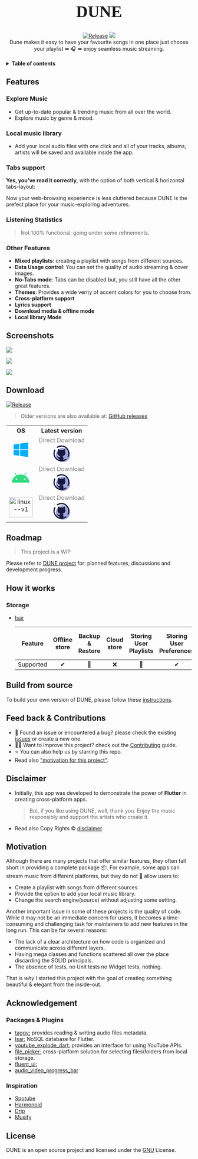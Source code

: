 <link rel="stylesheet" href="https://fonts.googleapis.com/css?family=Bruno%20Ace">

<h1 align="center" style="font-family: Bruno Ace;font-size:44px">DUNE</h1>
<div align="center">
<a href="https://github.com/DMouayad/DUNE/releases"><img src="https://img.shields.io/github/v/release/DMouayad/DUNE?style=flat-square&color=blue" alt="Release"/></a>
<a title="Made with Fluent Design" href="https://github.com/bdlukaa/fluent_ui"><img src="https://img.shields.io/badge/fluent-design-blue?style=flat-square&color=gray&labelColor=0078D7"/></a>
</div>

<div align="center">
Dune makes it easy to have your favourite songs in one place just choose your playlist ➡ 🎧 ➡ enjoy seamless music streaming.
</div>
<br/>

<details>
<summary><b>Table of contents</b></summary>

<!-- TOC -->

* [Features](#features)
    * [Explore Music](#explore-music)
    * [Local music library](#local-music-library)
    * [Tabs support](#tabs-support)
    * [Listening Statistics](#listening-statistics)
    * [Other Features](#other-features)
* [Screenshots](#screenshots)
* [Download](#download)
* [Roadmap](#roadmap)
* [How it works](#how-it-works)
    * [Storage](#storage)
* [Build from source](#build-from-source)
* [Feed back & Contributions](#feed-back--contributions)
* [Disclaimer](#disclaimer)
* [Motivation](#motivation)
* [Acknowledgement](#acknowledgement)
    * [Packages & Plugins](#packages--plugins)
    * [Inspiration](#inspiration)
* [License](#license)

<!-- TOC -->
</details>

## Features

### Explore Music

- Get up-to-date popular & trending music from all over the world.
- Explore music by genre & mood.

### Local music library

- Add your local audio files with one click and all of your tracks, albums, artists will be saved and available inside
  the app.

### Tabs support

**Yes, you've read it correctly**, with the option of both vertical & horizontal tabs-layout:

Now your web-browsing experience is less cluttered because DUNE is the prefect place for your
music-exploring adventures.

### Listening Statistics

> Not 100% functional; going under some refinements.

### Other Features

- **Mixed playlists**: creating a playlist with songs from different sources.
- **Data Usage control**: You can set the quality of audio streaming & cover images.
- **No-Tabs mode**: Tabs can be disabled but, you still have all the other great features.
- **Themes**: Provides a wide verity of accent colors for you to choose from.
- **Cross-platform support**
- **Lyrics support**
- **Download media & offline mode**
- **Local library Mode**

## Screenshots

![](/readme_assets/explore.png)

![](/readme_assets/library-albums.png)

![](/readme_assets/search.png)

## Download

<a href="https://github.com/DMouayad/DUNE/releases"><img src="https://img.shields.io/github/v/release/DMouayad/DUNE?style=flat-square&color=blue" alt="Release"></a>

> Older versions are also available at: [GitHub releases](https://github.com/DMouayad/DUNE/releases)


<table>
    <tr>
        <th>OS</th>
        <th>Latest version</th>
    </tr>
    <tr>
        <td align="center">
            <svg xmlns="http://www.w3.org/2000/svg" x="0px" y="0px" width="50" height="50" viewBox="0 0 48 48">
                <path fill="#00b0ff" d="M20 25.026L5.011 25 5.012 37.744 20 39.818zM22 25.03L22 40.095 42.995 43 43 25.066zM20 8.256L5 10.38 5.014 23 20 23zM22 7.973L22 23 42.995 23 42.995 5z"></path>
            </svg>
        </td>
            <td align="center"><div style="color:grey">Direct Download</div>
                <a href=""><svg xmlns="http://www.w3.org/2000/svg" x="0px" y="20px" width="52" height="52" viewBox="0 0 48 48">
                    <circle cx="28" cy="28" r="18" fill="#9fa8da"></circle><path fill="none" stroke="#18193f" stroke-linecap="round" stroke-linejoin="round" stroke-width="3" d="M35.054,38.836	C31.97,41.137,28.144,42.5,24,42.5C13.783,42.5,5.5,34.217,5.5,24c0-2.917,0.675-5.676,1.878-8.13"></path><path fill="none" stroke="#18193f" stroke-linecap="round" stroke-linejoin="round" stroke-width="3" d="M13.869,8.518	C16.779,6.61,20.26,5.5,24,5.5c10.217,0,18.5,8.283,18.5,18.5c0,2.941-0.686,5.721-1.907,8.19"></path><path fill="#18193f" d="M34,23c0-1.574-0.576-3.038-1.558-4.275c0.442-1.368,0.93-3.771-0.242-5.648	c-2.251,0-3.73,1.545-4.436,2.514C26.602,15.213,25.333,15,24,15s-2.602,0.213-3.764,0.591c-0.706-0.969-2.184-2.514-4.436-2.514	c-1.328,2.126-0.526,4.45-0.073,5.43C14.638,19.788,14,21.334,14,23c0,3.78,3.281,6.94,7.686,7.776	c-1.309,0.673-2.287,1.896-2.587,3.38h-1.315c-1.297,0-1.801-0.526-2.502-1.415c-0.692-0.889-1.437-1.488-2.331-1.736	c-0.482-0.051-0.806,0.316-0.386,0.641c1.419,0.966,1.516,2.548,2.085,3.583C15.168,36.161,16.229,37,17.429,37H19v5.942h10v-7.806	c0-1.908-1.098-3.544-2.686-4.36C30.719,29.94,34,26.78,34,23z"></path>
                </svg></a>
            </td>
    </tr>
    <tr>
        <td align="center">
              <svg xmlns="http://www.w3.org/2000/svg" x="0px" y="0px" width="50" height="50">
                <path fill="#30dc80" d="M24,14.088C11.427,14.088,1.108,23.716,0,36h48C46.892,23.716,36.573,14.088,24,14.088z M33.179,27.079c0-1.104,0.895-1.999,1.999-1.999c1.104,0,1.999,0.895,1.999,1.999c0,1.104-0.895,1.999-1.999,1.999	C34.074,29.078,33.179,28.183,33.179,27.079z M12.822,29.078c-1.104,0-1.999-0.895-1.999-1.999c0-1.104,0.895-1.999,1.999-1.999	s1.999,0.895,1.999,1.999C14.821,28.183,13.926,29.078,12.822,29.078z"></path><path fill="#30dc80" d="M34.038,19.313c-0.14,0-0.281-0.035-0.41-0.11c-0.393-0.227-0.527-0.729-0.301-1.122l5.197-9.008	c0.227-0.394,0.729-0.529,1.122-0.301c0.393,0.227,0.527,0.729,0.301,1.122l-5.197,9.008C34.598,19.166,34.322,19.313,34.038,19.313	z"></path><path fill="#30dc80" d="M13.962,19.313c-0.284,0-0.56-0.148-0.712-0.411L8.054,9.894C7.827,9.501,7.962,8.999,8.354,8.772	c0.392-0.228,0.895-0.093,1.122,0.301l5.197,9.008c0.227,0.394,0.092,0.896-0.301,1.122C14.243,19.278,14.102,19.313,13.962,19.313z"></path>
            </svg></td>
        <td align="center">
            <div style="color:grey">Direct Download</div>
            <a><svg xmlns="http://www.w3.org/2000/svg" x="0px" y="0px" width="52" height="52" viewBox="0 0 48 48">
                <circle cx="28" cy="28" r="18" fill="#9fa8da"></circle><path fill="none" stroke="#18193f" stroke-linecap="round" stroke-linejoin="round" stroke-width="3" d="M35.054,38.836	C31.97,41.137,28.144,42.5,24,42.5C13.783,42.5,5.5,34.217,5.5,24c0-2.917,0.675-5.676,1.878-8.13"></path><path fill="none" stroke="#18193f" stroke-linecap="round" stroke-linejoin="round" stroke-width="3" d="M13.869,8.518	C16.779,6.61,20.26,5.5,24,5.5c10.217,0,18.5,8.283,18.5,18.5c0,2.941-0.686,5.721-1.907,8.19"></path><path fill="#18193f" d="M34,23c0-1.574-0.576-3.038-1.558-4.275c0.442-1.368,0.93-3.771-0.242-5.648	c-2.251,0-3.73,1.545-4.436,2.514C26.602,15.213,25.333,15,24,15s-2.602,0.213-3.764,0.591c-0.706-0.969-2.184-2.514-4.436-2.514	c-1.328,2.126-0.526,4.45-0.073,5.43C14.638,19.788,14,21.334,14,23c0,3.78,3.281,6.94,7.686,7.776	c-1.309,0.673-2.287,1.896-2.587,3.38h-1.315c-1.297,0-1.801-0.526-2.502-1.415c-0.692-0.889-1.437-1.488-2.331-1.736	c-0.482-0.051-0.806,0.316-0.386,0.641c1.419,0.966,1.516,2.548,2.085,3.583C15.168,36.161,16.229,37,17.429,37H19v5.942h10v-7.806	c0-1.908-1.098-3.544-2.686-4.36C30.719,29.94,34,26.78,34,23z"></path>
            </svg></a>
        </td>

</tr>
    <tr>
        <td  align="center">
            <img width="64" height="54" src="https://img.icons8.com/color/96/linux--v1.png" alt="linux--v1"/>
        </td>
        <td align="center"> 
            <div style="color:grey">Direct Download</div>
            <a><svg xmlns="http://www.w3.org/2000/svg" x="0px" y="0px" width="52" height="52" viewBox="0 0 48 48">
                <circle cx="28" cy="28" r="18" fill="#9fa8da"></circle><path fill="none" stroke="#18193f" stroke-linecap="round" stroke-linejoin="round" stroke-width="3" d="M35.054,38.836	C31.97,41.137,28.144,42.5,24,42.5C13.783,42.5,5.5,34.217,5.5,24c0-2.917,0.675-5.676,1.878-8.13"></path><path fill="none" stroke="#18193f" stroke-linecap="round" stroke-linejoin="round" stroke-width="3" d="M13.869,8.518	C16.779,6.61,20.26,5.5,24,5.5c10.217,0,18.5,8.283,18.5,18.5c0,2.941-0.686,5.721-1.907,8.19"></path><path fill="#18193f" d="M34,23c0-1.574-0.576-3.038-1.558-4.275c0.442-1.368,0.93-3.771-0.242-5.648	c-2.251,0-3.73,1.545-4.436,2.514C26.602,15.213,25.333,15,24,15s-2.602,0.213-3.764,0.591c-0.706-0.969-2.184-2.514-4.436-2.514	c-1.328,2.126-0.526,4.45-0.073,5.43C14.638,19.788,14,21.334,14,23c0,3.78,3.281,6.94,7.686,7.776	c-1.309,0.673-2.287,1.896-2.587,3.38h-1.315c-1.297,0-1.801-0.526-2.502-1.415c-0.692-0.889-1.437-1.488-2.331-1.736	c-0.482-0.051-0.806,0.316-0.386,0.641c1.419,0.966,1.516,2.548,2.085,3.583C15.168,36.161,16.229,37,17.429,37H19v5.942h10v-7.806	c0-1.908-1.098-3.544-2.686-4.36C30.719,29.94,34,26.78,34,23z"></path>
            </svg></a>
        </td>
    </tr>
</table>

## Roadmap

> This project is a WIP

Please refer to [DUNE project](https://github.com/users/DMouayad/projects/2) for:
planned features, discussions and development progress.

## How it works

### Storage

- [Isar](https://github.com/isar/isar)

  |  Feature  | Offline store |    Backup & Restore     | Cloud store | Storing User Playlists | Storing User Preferences | Storing User Listening History |
    |:---------:|:-------------:|:-----------------------:|:-----------:|:----------------------:|:------------------------:|:------------------------------:|
  | Supported |       ✔       |           🚧            |      ❌      |           🚧           |            ✔             |               ✔                |

## Build from source

To build your own version of DUNE, please follow these [instructions](CONTRIBUTING.md#running-locally-guide).

## Feed back & Contributions

- 🐛 Found an issue or encountered a bug? please check the existing [issues](https://github.com/DMouayad/DUNE/issues) or
  create a new one.
- 💪🏻 Want to improve this project? check out the [Contributing](CONTRIBUTING.md) guide.
- ⭐ You can also help us by starring this repo.
- Read also ["motivation for this project"](#motivation).

## Disclaimer

- Initially, this app was developed to demonstrate the power of **Flutter** in creating cross-platform apps.

  > But, if you like using DUNE, well, thank you. Enjoy the music responsibly and support the artists who create it.

- Read also Copy Rights © [disclaimer](DISCLAIMER.md).

## Motivation

Although there are many projects that offer similar features, they often fall short
in providing a complete package 📦.
For example, some apps can stream music from different platforms, but they do not 🚫 allow users to:

- Create a playlist with songs from different sources.
- Provide the option to add your local music library.
- Change the search engine(source) without adjusting some setting.

Another important issue in some of these projects is the quality of code. While it may not be an immediate
concern for users, it becomes a time-consuming and challenging task for maintainers to add new features
in the long run. This can be for several reasons:

- The lack of a clear architecture on how code is organized and communicate across different layers.
- Having mega classes and functions scattered all over the place discarding the SOLID principals.
- The absence of tests, no Unit tests no Widget tests, nothing.

That is *why* I started this project with the goal of creating something beautiful & elegant from the inside-out.

## Acknowledgement

### Packages & Plugins

- [taggy:](https://github.com/DMouayad/) provides reading & writing audio files metadata.
- [Isar:](https://github.com/isar/isar) NoSQL database for Flutter.
- [youtube_explode_dart:](https://pub.dev/packages/youtube_explode_dart) provides an interface for using YouTube APIs.
- [file_picker:](https://pub.dev/packages/file_picker) cross-platform solution for selecting files\folders from local
  storage.
- [fluent_ui:](https://github.com/bdlukaa/fluent_ui/)
- [audio_video_progress_bar](https://github.com/suragch/audio_video_progress_bar)

### Inspiration

- [Spotube](https://github.com/KRTirtho/spotube/)
- [Harmonoid](https://github.com/harmonoid/harmonoid/)
- [Drip](https://github.com/Spsden/Drip)
- [Musify](https://github.com/gokadzev/Musify)

## License

DUNE is an open source project and licensed under the [GNU](/LICENSE) License.